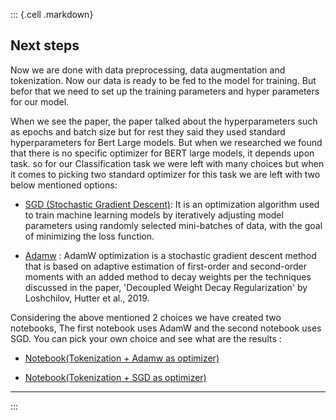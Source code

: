 ::: {.cell .markdown}
## Next steps

Now we are done with data preprocessing, data augmentation and tokenization. Now our data is ready to be fed to the model for training. But befor that we need to set up the training parameters and hyper parameters for our model.

When we see the paper, the paper talked about the hyperparameters such as epochs and batch size but for rest they said they used standard hyperparameters for Bert Large models. But when we researched we found that there is no specific optimizer for BERT large models, it depends upon task. so for our Classification task we were left with many choices but when it comes to picking two standard optimizer for this task we are left with two below mentioned options:

- [SGD (Stochastic Gradient Descent)](/): It is an optimization algorithm used to train machine learning models by iteratively adjusting model parameters using randomly selected mini-batches of data, with the goal of minimizing the loss function.

- [Adamw](/) : AdamW optimization is a stochastic gradient descent method that is based on adaptive estimation of first-order and second-order moments with an added method to decay weights per the techniques discussed in the paper, 'Decoupled Weight Decay Regularization' by Loshchilov, Hutter et al., 2019.


 Considering the above mentioned 2 choices we have created two notebooks, The first notebook uses AdamW and the second notebook uses SGD. You can pick your own choice and see what are the results :

-   [Notebook(Tokenization + Adamw as optimizer)](/4_train_args_1.ipynb)

-   [Notebook(Tokenization + SGD as optimizer)](/4_train_args_2.ipynb)

***
:::